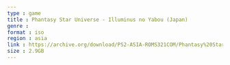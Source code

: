 ```yaml
---
type : game
title : Phantasy Star Universe - Illuminus no Yabou (Japan)
genre : 
format : iso
region : asia
link : https://archive.org/download/PS2-ASIA-ROMS321COM/Phantasy%20Star%20Universe%20-%20Illuminus%20no%20Yabou%20%28Japan%29.7z
size : 2.9GB
---
```


